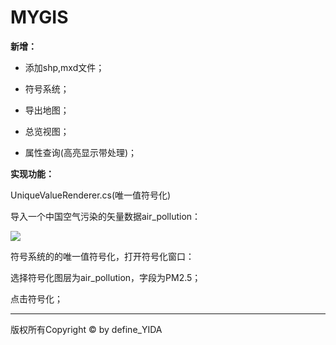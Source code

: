 # MYGIS
**新增：**
* 添加shp,mxd文件；

* 符号系统；

* 导出地图；

* 总览视图；

* 属性查询(高亮显示带处理)；

**实现功能：**

UniqueValueRenderer.cs(唯一值符号化)

导入一个中国空气污染的矢量数据air_pollution：


![](https://github.com/defineYIDA/MYGIS/blob/master/img/1.png)

符号系统的的唯一值符号化，打开符号化窗口：



选择符号化图层为air_pollution，字段为PM2.5；

点击符号化；



****

版权所有Copyright © by define_YIDA

